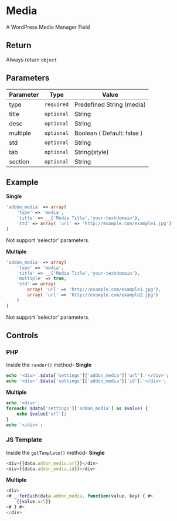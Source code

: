 # Media
A WordPress Media Manager Field

## Return
Always return `object`

## Parameters
Parameter | Type | Value
--- | --- | ---
type | `required` | Predefined String (media)
title | `optional` | String
desc | `optional` | String
multiple | `optional` | Boolean ( Default: false )
std | `optional` | String
tab | `optional` | String(style)
section | `optional` | String

## Example
**Single**
```php
'addon_media' => array(
    'type' => 'media',
    'title' => __('Media Title','your-textdomain'),
    'std' => array( 'url' => 'http://example.com/example1.jpg')
)
```
Not support 'selector' parameters.

**Multiple**
```php
'addon_media' => array(
    'type' => 'media',
    'title' => __('Media Title','your-textdomain'),
    'multiple' => true,
    'std' => array(
        array( 'url' => 'http://example.com/example1.jpg'),
        array( 'url' => 'http://example.com/example2.jpg')
    )
)
```
Not support 'selector' parameters.


## Controls
### PHP
Inside the `rander()` method-
**Single**
```php
echo '<div>'.$data['settings']['addon_media']['url'].'</div>';
echo '<div>'.$data['settings']['addon_media']['id'].'</div>';
```
**Multiple**
```php
echo '<div>';
foreach( $data['settings']['addon_media'] as $value) {
    echo $value['url'];
}
echo '</div>';
```

### JS Template
Inside the `getTemplate()` method-
**Single**
```js
<div>{{data.addon_media.url}}</div>
<div>{{data.addon_media.id}}</div>
```
**Multiple**
```js
<div>
<# _.forEach(data.addon_media, function(value, key) { #>
    {{value.url}}
<# } #>
</div>
```
